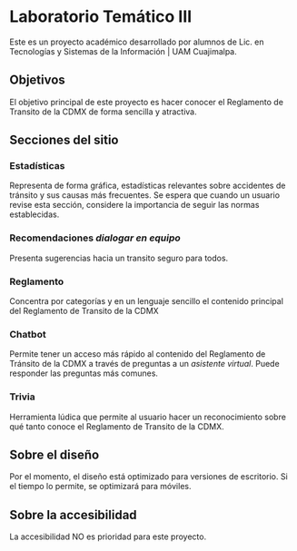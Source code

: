 # Laboratorio Temático III

Este es un proyecto académico desarrollado por alumnos de Lic. en Tecnologías y Sistemas de la Información | UAM Cuajimalpa.


## Objetivos

El objetivo principal de este proyecto es hacer conocer el Reglamento de Transito de la CDMX de forma sencilla y atractiva.

## Secciones del sitio

### Estadísticas

Representa de forma gráfica, estadísticas relevantes sobre accidentes de tránsito y sus causas más frecuentes. Se espera que cuando un usuario revise esta sección, considere la importancia de seguir las normas establecidas.

### Recomendaciones _dialogar en equipo_

Presenta sugerencias hacia un transito seguro para todos.

### Reglamento

Concentra por categorías y en un lenguaje sencillo el contenido principal del Reglamento de Transito de la CDMX

### Chatbot

Permite tener un acceso más rápido al contenido del Reglamento de Tránsito de la CDMX a través de preguntas a un _asistente virtual_. Puede responder las preguntas más comunes.

### Trivia

Herramienta lúdica que permite al usuario hacer un reconocimiento sobre qué tanto conoce el Reglamento de Transito de la CDMX.

## Sobre el diseño

Por el momento, el diseño está optimizado para versiones de escritorio. Si el tiempo lo permite, se optimizará para móviles.

## Sobre la accesibilidad

La accesibilidad NO es prioridad para este proyecto.